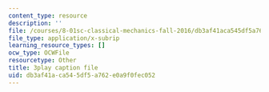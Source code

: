 ```yaml
---
content_type: resource
description: ''
file: /courses/8-01sc-classical-mechanics-fall-2016/db3af41aca545df5a762e0a9f0fec052_1AJbVRQTZlA.vtt
file_type: application/x-subrip
learning_resource_types: []
ocw_type: OCWFile
resourcetype: Other
title: 3play caption file
uid: db3af41a-ca54-5df5-a762-e0a9f0fec052
---
```

